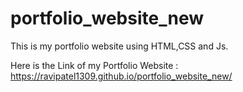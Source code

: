 # portfolio_website_new
This is my portfolio website using HTML,CSS and Js.

Here is the Link of my Portfolio Website : https://ravipatel1309.github.io/portfolio_website_new/





